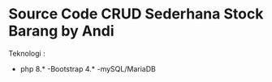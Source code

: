 # Source Code CRUD Sederhana Stock Barang by Andi 
Teknologi :
- php 8.*
-Bootstrap 4.*
-mySQL/MariaDB